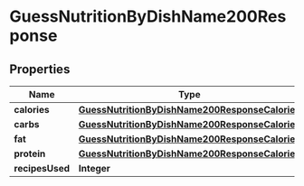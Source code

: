 

# GuessNutritionByDishName200Response



## Properties

| Name | Type | Description | Notes |
|------------ | ------------- | ------------- | -------------|
|**calories** | [**GuessNutritionByDishName200ResponseCalories**](GuessNutritionByDishName200ResponseCalories.md) |  |  |
|**carbs** | [**GuessNutritionByDishName200ResponseCalories**](GuessNutritionByDishName200ResponseCalories.md) |  |  |
|**fat** | [**GuessNutritionByDishName200ResponseCalories**](GuessNutritionByDishName200ResponseCalories.md) |  |  |
|**protein** | [**GuessNutritionByDishName200ResponseCalories**](GuessNutritionByDishName200ResponseCalories.md) |  |  |
|**recipesUsed** | **Integer** |  |  |



